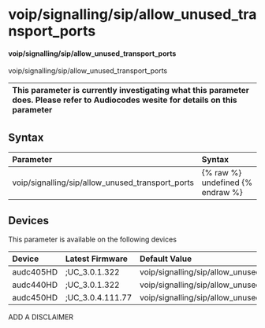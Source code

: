 ﻿---
description: voip/signalling/sip/allow_unused_transport_ports
search: false
---

# voip/signalling/sip/allow_unused_transport_ports

#### voip/signalling/sip/allow_unused_transport_ports

voip/signalling/sip/allow_unused_transport_ports


| This parameter is currently investigating what this parameter does. Please refer to Audiocodes wesite for details on this parameter | 
| :--- |

## Syntax
| Parameter | Syntax |
| :--- | :--- |
|voip/signalling/sip/allow_unused_transport_ports | {% raw %} undefined {% endraw %}|

## Devices
This parameter is available on the following devices

| Device | Latest Firmware | Default Value |
|:---|:---|:---|
| audc405HD | ;UC_3.0.1.322 | voip/signalling/sip/allow_unused_transport_ports=0 
| audc440HD | ;UC_3.0.1.322 | voip/signalling/sip/allow_unused_transport_ports=0 
| audc450HD | ;UC_3.0.4.111.77 | voip/signalling/sip/allow_unused_transport_ports=0 

ADD A DISCLAIMER
